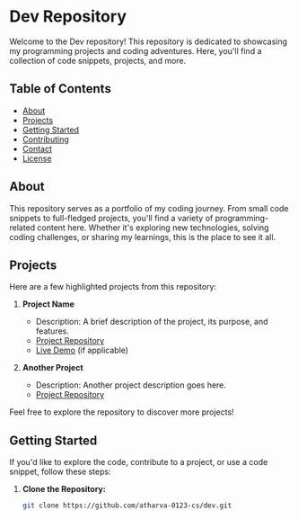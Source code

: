 # Dev Repository

Welcome to the Dev repository! This repository is dedicated to showcasing my programming projects and coding adventures. Here, you'll find a collection of code snippets, projects, and more.

## Table of Contents

- [About](#about)
- [Projects](#projects)
- [Getting Started](#getting-started)
- [Contributing](#contributing)
- [Contact](#contact)
- [License](#license)

## About

This repository serves as a portfolio of my coding journey. From small code snippets to full-fledged projects, you'll find a variety of programming-related content here. Whether it's exploring new technologies, solving coding challenges, or sharing my learnings, this is the place to see it all.

## Projects

Here are a few highlighted projects from this repository:

1. **Project Name**
   - Description: A brief description of the project, its purpose, and features.
   - [Project Repository](https://github.com/atharva-0123-cs/dev)
   - [Live Demo](https://your-live-demo-link.com) (if applicable)

2. **Another Project**
   - Description: Another project description goes here.
   - [Project Repository](https://github.com/atharva-0123-cs/dev/another-project-folder)

Feel free to explore the repository to discover more projects!

## Getting Started

If you'd like to explore the code, contribute to a project, or use a code snippet, follow these steps:

1. **Clone the Repository:**

   ```bash
   git clone https://github.com/atharva-0123-cs/dev.git
